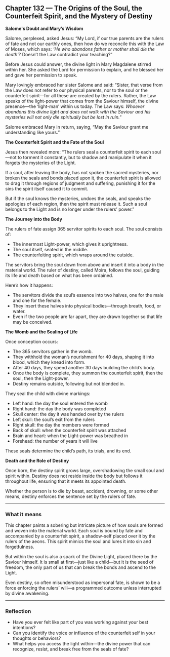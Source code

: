 ## Chapter 132 — The Origins of the Soul, the Counterfeit Spirit, and the Mystery of Destiny

**Salome's Doubt and Mary’s Wisdom**

Salome, perplexed, asked Jesus: “My Lord, if our true parents are the rulers of fate and not our earthly ones, then how do we reconcile this with the Law of Moses, which says: *‘He who abandons father or mother shall die the death’*? Doesn’t the Law contradict your teaching?”

Before Jesus could answer, the divine light in Mary Magdalene stirred within her. She asked the Lord for permission to explain, and he blessed her and gave her permission to speak.

Mary lovingly embraced her sister Salome and said: “Sister, that verse from the Law does not refer to our physical parents, nor to the soul or the counterfeit spirit—for all these are created by the rulers. Rather, the Law speaks of the light-power that comes from the Saviour himself, the divine presence—the ‘light-man’ within us today. The Law says: *Whoever abandons this divine light and does not walk with the Saviour and his mysteries will not only die spiritually but be lost in ruin.*”

Salome embraced Mary in return, saying, “May the Saviour grant me understanding like yours.”

**The Counterfeit Spirit and the Fate of the Soul**

Jesus then revealed more: “The rulers seal a counterfeit spirit to each soul—not to torment it constantly, but to shadow and manipulate it when it forgets the mysteries of the Light.

If a soul, after leaving the body, has not spoken the sacred mysteries, nor broken the seals and bonds placed upon it, the counterfeit spirit is allowed to drag it through regions of judgment and suffering, punishing it for the sins the spirit itself caused it to commit.

But if the soul knows the mysteries, undoes the seals, and speaks the apologies of each region, then the spirit must release it. Such a soul belongs to the Light and is no longer under the rulers’ power.”

**The Journey into the Body**

The rulers of fate assign 365 servitor spirits to each soul. The soul consists of:

- The innermost Light-power, which gives it uprightness.
- The soul itself, seated in the middle.
- The counterfeiting spirit, which wraps around the outside.

The servitors bring the soul down from above and insert it into a body in the material world. The ruler of destiny, called Moira, follows the soul, guiding its life and death based on what has been ordained.

Here’s how it happens:

- The servitors divide the soul’s essence into two halves, one for the male and one for the female.
- They insert these halves into physical bodies—through breath, food, or water.
- Even if the two people are far apart, they are drawn together so that life may be conceived.

**The Womb and the Sealing of Life**

Once conception occurs:

- The 365 servitors gather in the womb.
- They withhold the woman’s nourishment for 40 days, shaping it into blood, which they knead into form.
- After 40 days, they spend another 30 days building the child’s body.
- Once the body is complete, they summon the counterfeit spirit, then the soul, then the Light-power.
- Destiny remains outside, following but not blended in.

They seal the child with divine markings:

- Left hand: the day the soul entered the womb
- Right hand: the day the body was completed
- Skull center: the day it was handed over by the rulers
- Left skull: the soul’s exit from the rulers
- Right skull: the day the members were formed
- Back of skull: when the counterfeit spirit was attached
- Brain and heart: when the Light-power was breathed in
- Forehead: the number of years it will live

These seals determine the child’s path, its trials, and its end.

**Death and the Role of Destiny**

Once born, the destiny spirit grows large, overshadowing the small soul and spirit within. Destiny does not reside inside the body but follows it throughout life, ensuring that it meets its appointed death.

Whether the person is to die by beast, accident, drowning, or some other means, destiny enforces the sentence set by the rulers of fate.

---

### What it means

This chapter paints a sobering but intricate picture of how souls are formed and woven into the material world. Each soul is bound by fate and accompanied by a counterfeit spirit, a shadow-self placed over it by the rulers of the aeons. This spirit mimics the soul and lures it into sin and forgetfulness.

But within the soul is also a spark of the Divine Light, placed there by the Saviour himself. It is small at first—just like a child—but it is the seed of freedom, the only part of us that can break the bonds and ascend to the Light.

Even destiny, so often misunderstood as impersonal fate, is shown to be a force enforcing the rulers’ will—a programmed outcome unless interrupted by divine awakening.

---

### Reflection

* Have you ever felt like part of you was working against your best intentions?
* Can you identify the voice or influence of the counterfeit self in your thoughts or behaviors?
* What helps you access the light within—the divine power that can recognize, resist, and break free from the seals of fate?
